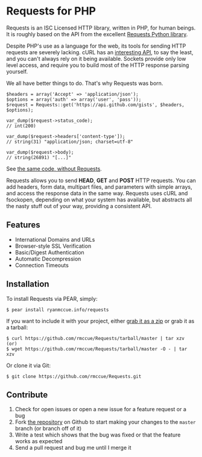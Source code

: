 Requests for PHP
================

Requests is an ISC Licensed HTTP library, written in PHP, for human beings. It
is roughly based on the API from the excellent
[Requests Python library](http://python-requests.org/).

Despite PHP's use as a language for the web, its tools for sending HTTP requests
are severely lacking. cURL has an
[interesting API](http://php.net/manual/en/function.curl-setopt.php), to say the
least, and you can't always rely on it being available. Sockets provide only low
level access, and require you to build most of the HTTP response parsing
yourself.

We all have better things to do. That's why Requests was born.

	$headers = array('Accept' => 'application/json');
	$options = array('auth' => array('user', 'pass'));
    $request = Requests::get('https://api.github.com/gists', $headers, $options);

    var_dump($request->status_code);
    // int(200)

    var_dump($request->headers['content-type']);
    // string(31) "application/json; charset=utf-8"

    var_dump($request->body);
    // string(26891) "[...]"

See [the same code, without Requests](https://gist.github.com/973705).

Requests allows you to send  **HEAD**, **GET** and **POST** HTTP requests. You
can add headers, form data, multipart files, and parameters with simple arrays,
and access the response data in the same way. Requests uses cURL and fsockopen,
depending on what your system has available, but abstracts all the nasty stuff
out of your way, providing a consistent API.


Features
--------

- International Domains and URLs
- Browser-style SSL Verification
- Basic/Digest Authentication
- Automatic Decompression
- Connection Timeouts


Installation
------------

To install Requests via PEAR, simply:

    $ pear install ryanmccue.info/requests

If you want to include it with your project, either [grab it as a zip](https://github.com/rmccue/Requests/zipball/master) or grab it as a tarball:

    $ curl https://github.com/rmccue/Requests/tarball/master | tar xzv
    (or)
    $ wget https://github.com/rmccue/Requests/tarball/master -O - | tar xzv

Or clone it via Git:

    $ git clone https://github.com/rmccue/Requests.git


Contribute
----------

1. Check for open issues or open a new issue for a feature request or a bug
2. Fork [the repository][] on Github to start making your changes to the
    `master` branch (or branch off of it)
3. Write a test which shows that the bug was fixed or that the feature works as expected
4. Send a pull request and bug me until I merge it

[the repository]: https://github.com/rmccue/Requests
